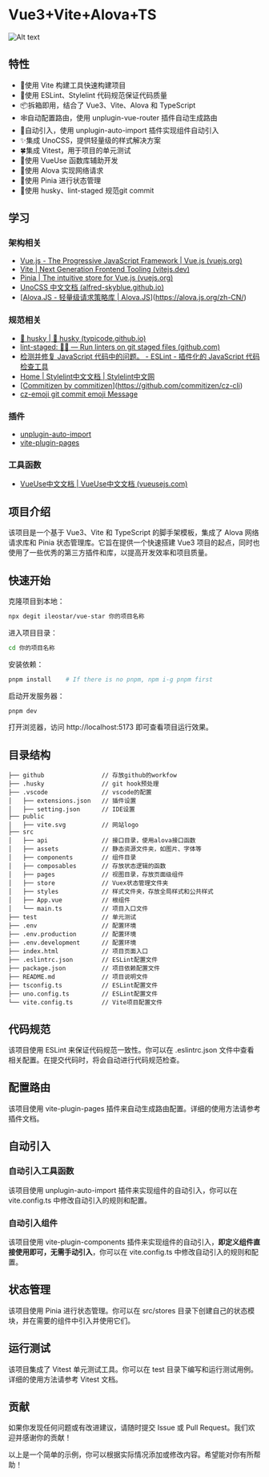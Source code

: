 # Vue3+Vite+Alova+TS

![Alt text](D:\Software\Typora\public\image.png)

## 特性

- 🦄使用 Vite 构建工具快速构建项目
- 🥑使用 ESLint、Stylelint 代码规范保证代码质量
- 📦拆箱即用，结合了 Vue3、Vite、Alova 和 TypeScript
- 🕸自动配置路由，使用 unplugin-vue-router 插件自动生成路由
- 🥝自动引入，使用 unplugin-auto-import 插件实现组件自动引入
- ✨集成 UnoCSS，提供轻量级的样式解决方案
- 🍀集成 Vitest，用于项目的单元测试
- 🧰使用 VueUse 函数库辅助开发
- 🙈使用 Alova 实现网络请求
- 🍍使用 Pinia 进行状态管理
- 📌使用 husky、lint-staged 规范git commit

## 学习

### 架构相关

- [Vue.js - The Progressive JavaScript Framework | Vue.js (vuejs.org)](https://vuejs.org/)
- [Vite | Next Generation Frontend Tooling (vitejs.dev)](https://vitejs.dev/)
- [Pinia | The intuitive store for Vue.js (vuejs.org)](https://pinia.vuejs.org/zh/)
- [UnoCSS 中文文档 (alfred-skyblue.github.io)](https://alfred-skyblue.github.io/)
- [[Alova.JS - 轻量级请求策略库 | Alova.JS](https://alova.js.org/zh-CN/)](https://alova.js.org/zh-CN/)

### 规范相关

- [🐶 husky | 🐶 husky (typicode.github.io)](https://typicode.github.io/husky/)
- [lint-staged: 🚫💩 — Run linters on git staged files (github.com)](https://github.com/okonet/lint-staged)
- [检测并修复 JavaScript 代码中的问题。 - ESLint - 插件化的 JavaScript 代码检查工具](https://zh-hans.eslint.org/)
- [Home | Stylelint中文文档 | Stylelint中文网](https://www.stylelint.com.cn/)
- [[Commitizen by commitizen](http://commitizen.github.io/cz-cli/)](https://github.com/commitizen/cz-cli)
- [cz-emoji git commit emoji Message](https://github.com/ngryman/cz-emoji)

### 插件

- [unplugin-auto-import](https://github.com/unplugin/unplugin-auto-import)
- [vite-plugin-pages](https://github.com/posva/vite-plugin-pages)

### 工具函数

- [VueUse中文文档 | VueUse中文文档 (vueusejs.com)](http://www.vueusejs.com/)

## 项目介绍

该项目是一个基于 Vue3、Vite 和 TypeScript 的脚手架模板，集成了 Alova 网络请求库和 Pinia 状态管理库。它旨在提供一个快速搭建 Vue3 项目的起点，同时也使用了一些优秀的第三方插件和库，以提高开发效率和项目质量。

## 快速开始

克隆项目到本地：

``` bash
npx degit ileostar/vue-star 你的项目名称
```

进入项目目录：

``` bash
cd 你的项目名称
```

安装依赖：

``` bash
pnpm install	# If there is no pnpm, npm i-g pnpm first
```

启动开发服务器：

``` bash
pnpm dev
```

打开浏览器，访问 http://localhost:5173 即可查看项目运行效果。

## 目录结构

```text
├── github                // 存放github的workfow
├── .husky                // git hook预处理
├── .vscode               // vscode的配置
│   ├── extensions.json   // 插件设置
│   ├── setting.json      // IDE设置
├── public
│   ├── vite.svg          // 网站logo
├── src
│   ├── api               // 接口目录，使用alova接口函数
│   ├── assets            // 静态资源文件夹，如图片、字体等
│   ├── components        // 组件目录
│   ├── composables       // 存放状态逻辑的函数
│   ├── pages             // 视图目录，存放页面级组件
│   ├── store             // Vuex状态管理文件夹
│   ├── styles            // 样式文件夹，存放全局样式和公共样式
│   ├── App.vue           // 根组件
│   └── main.ts           // 项目入口文件
├── test                  // 单元测试
├── .env                  // 配置环境
├── .env.production       // 配置环境
├── .env.development      // 配置环境
├── index.html            // 项目页面入口
├── .eslintrc.json        // ESLint配置文件
├── package.json          // 项目依赖配置文件
├── README.md             // 项目说明文件
├── tsconfig.ts           // ESLint配置文件
├── uno.config.ts         // ESLint配置文件
└── vite.config.ts        // Vite项目配置文件
```

## 代码规范

该项目使用 ESLint 来保证代码规范一致性。你可以在 .eslintrc.json 文件中查看相关配置。在提交代码时，将会自动进行代码规范检查。

## 配置路由

该项目使用  vite-plugin-pages 插件来自动生成路由配置。详细的使用方法请参考插件文档。

## 自动引入

### 自动引入工具函数

该项目使用 unplugin-auto-import 插件来实现组件的自动引入，你可以在 vite.config.ts 中修改自动引入的规则和配置。

### 自动引入组件

该项目使用 vite-plugin-components 插件来实现组件的自动引入，**即定义组件直接使用即可，无需手动引入**，你可以在 vite.config.ts 中修改自动引入的规则和配置。

## 状态管理

该项目使用 Pinia 进行状态管理。你可以在 src/stores 目录下创建自己的状态模块，并在需要的组件中引入并使用它们。

## 运行测试

该项目集成了 Vitest 单元测试工具。你可以在 test 目录下编写和运行测试用例。详细的使用方法请参考 Vitest 文档。

## 贡献

如果你发现任何问题或有改进建议，请随时提交 Issue 或 Pull Request。我们欢迎并感谢你的贡献！

以上是一个简单的示例，你可以根据实际情况添加或修改内容。希望能对你有所帮助！